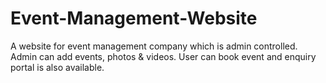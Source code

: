 # Event-Management-Website
A website for event management company which is admin controlled. Admin can add events, photos &amp; videos. User can book event and enquiry portal is also available.
